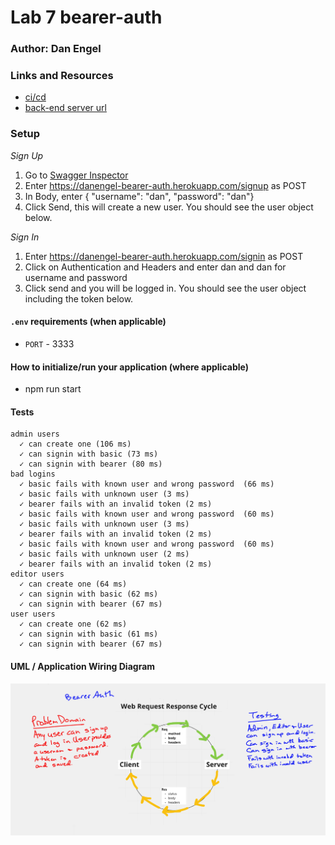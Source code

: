 # Lab 7 bearer-auth

### Author: Dan Engel

### Links and Resources

- [ci/cd](https://github.com/daneng1/bearer-auth/actions/runs/791148819)
- [back-end server url](https://danengel-bearer-auth.herokuapp.com/)


### Setup

*Sign Up*

1. Go to [Swagger Inspector](https://inspector.swagger.io/builder)
1. Enter https://danengel-bearer-auth.herokuapp.com/signup as POST
1. In Body, enter { "username": "dan", "password": "dan"}
1. Click Send, this will create a new user. You should see the user object below.

*Sign In*

1. Enter https://danengel-bearer-auth.herokuapp.com/signin as POST
2. Click on Authentication and Headers and enter dan and dan for username and password
1. Click send and you will be logged in. You should see the user object including the token below.

#### `.env` requirements (when applicable)

- `PORT` - 3333


#### How to initialize/run your application (where applicable)

- npm run start

#### Tests

    admin users
      ✓ can create one (106 ms)
      ✓ can signin with basic (73 ms)
      ✓ can signin with bearer (80 ms)
    bad logins
      ✓ basic fails with known user and wrong password  (66 ms)
      ✓ basic fails with unknown user (3 ms)
      ✓ bearer fails with an invalid token (2 ms)
      ✓ basic fails with known user and wrong password  (60 ms)
      ✓ basic fails with unknown user (3 ms)
      ✓ bearer fails with an invalid token (2 ms)
      ✓ basic fails with known user and wrong password  (60 ms)
      ✓ basic fails with unknown user (2 ms)
      ✓ bearer fails with an invalid token (2 ms)
    editor users
      ✓ can create one (64 ms)
      ✓ can signin with basic (62 ms)
      ✓ can signin with bearer (67 ms)
    user users
      ✓ can create one (62 ms)
      ✓ can signin with basic (61 ms)
      ✓ can signin with bearer (67 ms)

#### UML / Application Wiring Diagram

![](./Bearer_auth.png)

